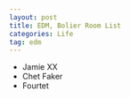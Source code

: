 ```yaml
---
layout: post
title: EDM, Bolier Room List
categories: Life
tag: edm
---
```


- Jamie XX
- Chet Faker
- Fourtet

